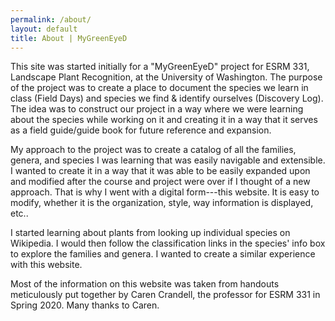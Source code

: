 ```yaml
---
permalink: /about/
layout: default
title: About | MyGreenEyeD
---
```


This site was started initially for a "MyGreenEyeD" project for ESRM 331, Landscape Plant Recognition, at the University of Washington. The purpose of the project was to create a place to document the species we learn in class (Field Days) and species we find & identify ourselves (Discovery Log). The idea was to construct our project in a way where we were learning about the species while working on it and creating it in a way that it serves as a field guide/guide book for future reference and expansion.

My approach to the project was to create a catalog of all the families, genera, and species I was learning that was easily navigable and extensible. I wanted to create it in a way that it was able to be easily expanded upon and modified after the course and project were over if I thought of a new approach. That is why I went with a digital form---this website. It is easy to modify, whether it is the organization, style, way information is displayed, etc..

I started learning about plants from looking up individual species on Wikipedia. I would then follow the classification links in the species' info box to explore the families and genera. I wanted to create a similar experience with this website.

Most of the information on this website was taken from handouts meticulously put together by Caren Crandell, the professor for ESRM 331 in Spring 2020. Many thanks to Caren.

